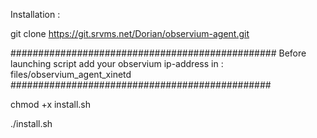 Installation : 

git clone https://git.srvms.net/Dorian/observium-agent.git

################################################
Before launching script add your observium ip-address in : 
files/observium_agent_xinetd
###############################################

 
chmod +x install.sh

./install.sh

